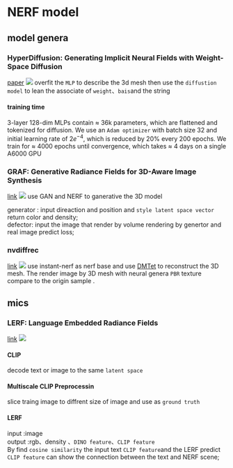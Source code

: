 # NERF model

## model genera
### HyperDiffusion: Generating Implicit Neural Fields with Weight-Space Diffusion
[paper](https://arxiv.org/pdf/2303.17015.pdf)
![](https://hackmd.io/_uploads/B1swT78s3.png)
overfit the `MLP` to describe the 3d mesh then use the `diffustion model` to lean the associate of  `weight`、`bais`and the string
#### training time
 3-layer 128-dim MLPs contain ≈ 36k parameters, which are flattened and tokenized for diffusion. We use an `Adam optimizer` with batch size 32 and initial learning rate of $2e^{−4}$, which is reduced by 20% every 200 epochs. We train for ≈ 4000 epochs until convergence, which takes ≈ 4 days on a single A6000 GPU


### GRAF: Generative Radiance Fields for 3D-Aware Image Synthesis
[link](https://autonomousvision.github.io/graf/)
![](https://hackmd.io/_uploads/r17wI48o2.png)
use GAN and NERF to ganerative the 3D model 

generator : input direaction and position and `style latent space vector` return color and density;<br>
defector: input the image that render by volume rendering by genertor and real image predict loss;

### nvdiffrec
[link](https://nvlabs.github.io/nvdiffrec/)
![](https://hackmd.io/_uploads/Syos71ai3.png)
use instant-nerf as nerf base and use [DMTet](https://nv-tlabs.github.io/DMTet/) to reconstruct the 3D mesh. The render image by 3D mesh with neural genera `PBR` texture compare to the origin sample .



## mics
### LERF: Language Embedded Radiance Fields
[link](https://www.lerf.io/)
![](https://hackmd.io/_uploads/HJMm4IIjn.png)
#### CLIP
decode text or image to the same `latent space`
#### Multiscale CLIP Preprocessin
slice traing image to diffrent size of image and use as `ground truth`
#### LERF
input :image <br>
output :rgb、density 、`DINO feature`、`CLIP feature` <br>
By find `cosine similarity` the input text `CLIP feature`and the LERF predict `CLIP feature` can show the connection between the text and NERF scene; 


